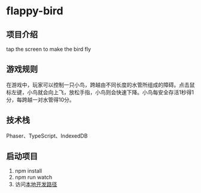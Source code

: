 # flappy-bird

## 项目介绍

tap the screen to make the bird fly

## 游戏规则

在游戏中，玩家可以控制一只小鸟，跨越由不同长度的水管所组成的障碍。点击鼠标左键，小鸟就会向上飞，放松手指，小鸟则会快速下降。小鸟每安全存活1秒得1分，每跨越一对水管得10分。

## 技术栈

Phaser、TypeScript、IndexedDB

## 启动项目

1. npm install
2. npm run watch
3. 访问[本地开发路径](http://localhost:10001/)


